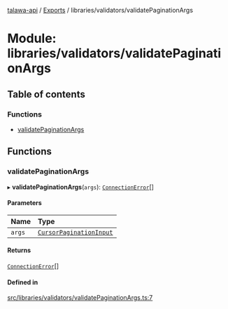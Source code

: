 [talawa-api](../README.md) / [Exports](../modules.md) / libraries/validators/validatePaginationArgs

# Module: libraries/validators/validatePaginationArgs

## Table of contents

### Functions

- [validatePaginationArgs](libraries_validators_validatePaginationArgs.md#validatepaginationargs)

## Functions

### validatePaginationArgs

▸ **validatePaginationArgs**(`args`): [`ConnectionError`](types_generatedGraphQLTypes.md#connectionerror)[]

#### Parameters

| Name | Type |
| :------ | :------ |
| `args` | [`CursorPaginationInput`](types_generatedGraphQLTypes.md#cursorpaginationinput) |

#### Returns

[`ConnectionError`](types_generatedGraphQLTypes.md#connectionerror)[]

#### Defined in

[src/libraries/validators/validatePaginationArgs.ts:7](https://github.com/PalisadoesFoundation/talawa-api/blob/fe9d65c/src/libraries/validators/validatePaginationArgs.ts#L7)
